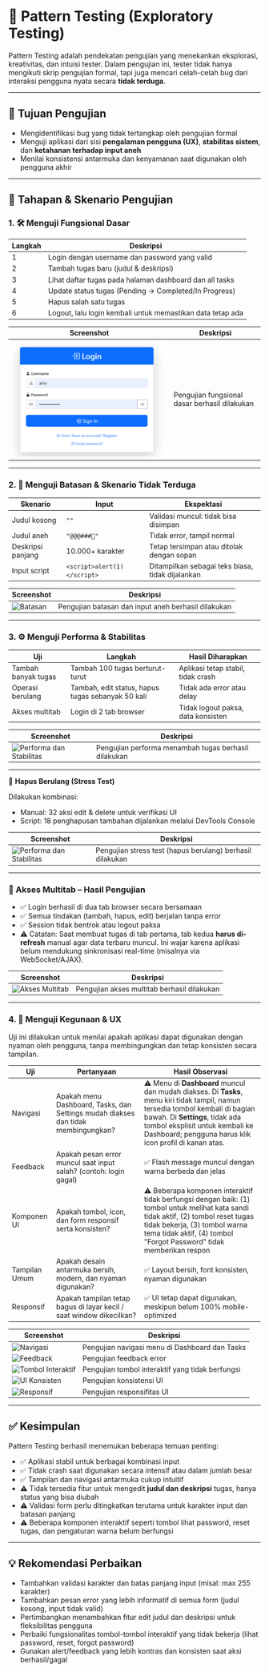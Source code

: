 # 🧩 Pattern Testing (Exploratory Testing)

Pattern Testing adalah pendekatan pengujian yang menekankan eksplorasi, kreativitas, dan intuisi tester. Dalam pengujian ini, tester tidak hanya mengikuti skrip pengujian formal, tapi juga mencari celah-celah bug dari interaksi pengguna nyata secara **tidak terduga**.

---

## 🎯 Tujuan Pengujian

- Mengidentifikasi bug yang tidak tertangkap oleh pengujian formal
- Menguji aplikasi dari sisi **pengalaman pengguna (UX)**, **stabilitas sistem**, dan **ketahanan terhadap input aneh**
- Menilai konsistensi antarmuka dan kenyamanan saat digunakan oleh pengguna akhir

---

## 🧪 Tahapan & Skenario Pengujian

### 1. 🛠 Menguji Fungsional Dasar

| Langkah | Deskripsi |
|--------|-----------|
| 1 | Login dengan username dan password yang valid |
| 2 | Tambah tugas baru (judul & deskripsi) |
| 3 | Lihat daftar tugas pada halaman dashboard dan all tasks |
| 4 | Update status tugas (Pending → Completed/In Progress) |
| 5 | Hapus salah satu tugas |
| 6 | Logout, lalu login kembali untuk memastikan data tetap ada |

| Screenshot | Deskripsi |
|------------|-----------|
| ![Fungsional Dasar](screenshots/1.%20Menguji%20Fungsional%20Dasar/1.png) | Pengujian fungsional dasar berhasil dilakukan |

---

### 2. 🚧 Menguji Batasan & Skenario Tidak Terduga

| Skenario | Input | Ekspektasi |
|----------|-------|------------|
| Judul kosong | `""` | Validasi muncul: tidak bisa disimpan |
| Judul aneh | `"@@@###🤯"` | Tidak error, tampil normal |
| Deskripsi panjang | 10.000+ karakter | Tetap tersimpan atau ditolak dengan sopan |
| Input script | `<script>alert(1)</script>` | Ditampilkan sebagai teks biasa, tidak dijalankan |

| Screenshot | Deskripsi |
|------------|-----------|
| ![Batasan](screenshots/2.%20Menguji%20Batasan/1.png) | Pengujian batasan dan input aneh berhasil dilakukan |

---

### 3. ⚙️ Menguji Performa & Stabilitas

| Uji | Langkah | Hasil Diharapkan |
|-----|--------|------------------|
| Tambah banyak tugas | Tambah 100 tugas berturut-turut | Aplikasi tetap stabil, tidak crash |
| Operasi berulang | Tambah, edit status, hapus tugas sebanyak 50 kali | Tidak ada error atau delay |
| Akses multitab | Login di 2 tab browser | Tidak logout paksa, data konsisten |

| Screenshot | Deskripsi |
|------------|-----------|
| ![Performa dan Stabilitas](screenshots/3.%20Performa%20dan%20Stabilitas/1.png) | Pengujian performa menambah tugas berhasil dilakukan |

---

🔁 **Hapus Berulang (Stress Test)**

Dilakukan kombinasi:
- Manual: 32 aksi edit & delete untuk verifikasi UI
- Script: 18 penghapusan tambahan dijalankan melalui DevTools Console

| Screenshot | Deskripsi |
|------------|-----------|
| ![Performa dan Stabilitas](screenshots/3.%20Performa%20dan%20Stabilitas/2.png) | Pengujian stress test (hapus berulang) berhasil dilakukan |

---

### 🔁 Akses Multitab – Hasil Pengujian

- ✅ Login berhasil di dua tab browser secara bersamaan
- ✅ Semua tindakan (tambah, hapus, edit) berjalan tanpa error
- ✅ Session tidak bentrok atau logout paksa
- ⚠️ Catatan: Saat membuat tugas di tab pertama, tab kedua **harus di-refresh** manual agar data terbaru muncul. Ini wajar karena aplikasi belum mendukung sinkronisasi real-time (misalnya via WebSocket/AJAX).

| Screenshot | Deskripsi |
|------------|-----------|
| ![Akses Multitab](screenshots/3.%20Performa%20dan%20Stabilitas/3.png) | Pengujian akses multitab berhasil dilakukan |

---

### 4. 🎨 Menguji Kegunaan & UX

Uji ini dilakukan untuk menilai apakah aplikasi dapat digunakan dengan nyaman oleh pengguna, tanpa membingungkan dan tetap konsisten secara tampilan.

| Uji                | Pertanyaan                                                      | Hasil Observasi                                               |
|--------------------|------------------------------------------------------------------|---------------------------------------------------------------|
| Navigasi           | Apakah menu Dashboard, Tasks, dan Settings mudah diakses dan tidak membingungkan? | ⚠️ Menu di **Dashboard** muncul dan mudah diakses. Di **Tasks**, menu kiri tidak tampil, namun tersedia tombol kembali di bagian bawah. Di **Settings**, tidak ada tombol eksplisit untuk kembali ke Dashboard; pengguna harus klik icon profil di kanan atas. |
| Feedback           | Apakah pesan error muncul saat input salah? (contoh: login gagal) | ✅ Flash message muncul dengan warna berbeda dan jelas |
| Komponen UI        | Apakah tombol, icon, dan form responsif serta konsisten?        | ⚠️ Beberapa komponen interaktif tidak berfungsi dengan baik: (1) tombol untuk melihat kata sandi tidak aktif, (2) tombol reset tugas tidak bekerja, (3) tombol warna tema tidak aktif, (4) tombol "Forgot Password" tidak memberikan respon |
| Tampilan Umum      | Apakah desain antarmuka bersih, modern, dan nyaman digunakan?    | ✅ Layout bersih, font konsisten, nyaman digunakan |
| Responsif          | Apakah tampilan tetap bagus di layar kecil / saat window dikecilkan? | ✅ UI tetap dapat digunakan, meskipun belum 100% mobile-optimized |

| Screenshot | Deskripsi |
|------------|-----------|
| ![Navigasi](screenshots/4.%20Kegunaan%20UX/1-navigasi.png) | Pengujian navigasi menu di Dashboard dan Tasks |
| ![Feedback](screenshots/4.%20Kegunaan%20UX/2-feedback.png) | Pengujian feedback error |
| ![Tombol Interaktif](screenshots/4.%20Kegunaan%20UX/3-tombol-interaktif.png) | Pengujian tombol interaktif yang tidak berfungsi |
| ![UI Konsisten](screenshots/4.%20Kegunaan%20UX/4-ui-konsisten.png) | Pengujian konsistensi UI |
| ![Responsif](screenshots/4.%20Kegunaan%20UX/5-responsif.png) | Pengujian responsifitas UI |

---

## ✅ Kesimpulan

Pattern Testing berhasil menemukan beberapa temuan penting:

- ✅ Aplikasi stabil untuk berbagai kombinasi input
- ✅ Tidak crash saat digunakan secara intensif atau dalam jumlah besar
- ✅ Tampilan dan navigasi antarmuka cukup intuitif
- ⚠️ Tidak tersedia fitur untuk mengedit **judul dan deskripsi** tugas, hanya status yang bisa diubah
- ⚠️ Validasi form perlu ditingkatkan terutama untuk karakter input dan batasan panjang
- ⚠️ Beberapa komponen interaktif seperti tombol lihat password, reset tugas, dan pengaturan warna belum berfungsi

---

## 💡 Rekomendasi Perbaikan

- Tambahkan validasi karakter dan batas panjang input (misal: max 255 karakter)
- Tambahkan pesan error yang lebih informatif di semua form (judul kosong, input tidak valid)
- Pertimbangkan menambahkan fitur edit judul dan deskripsi untuk fleksibilitas pengguna
- Perbaiki fungsionalitas tombol-tombol interaktif yang tidak bekerja (lihat password, reset, forgot password)
- Gunakan alert/feedback yang lebih kontras dan konsisten saat aksi berhasil/gagal
